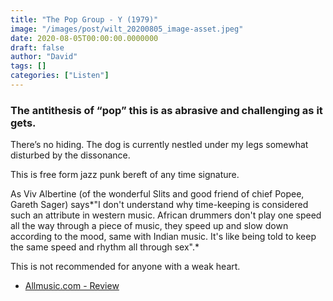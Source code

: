 ```yaml
---
title: "The Pop Group - Y (1979)"
image: "/images/post/wilt_20200805_image-asset.jpeg"
date: 2020-08-05T00:00:00.0000000
draft: false
author: "David"
tags: []
categories: ["Listen"]
---
```

### The antithesis of “pop” this is as abrasive and challenging as it gets.   
  
There’s no hiding. The dog is currently nestled under my legs somewhat disturbed by the dissonance.   
  
This is free form jazz punk bereft of any time signature.     
  
As Viv Albertine (of the wonderful Slits and good friend of chief Popee, Gareth Sager) says*"I don't understand why time-keeping is considered such an attribute in western music. African drummers don't play one speed all the way through a piece of music, they speed up and slow down according to the mood, same with Indian music. It's like being told to keep the same speed and rhythm all through sex".*  

 This is not recommended for anyone with a weak heart.  

-  [Allmusic.com - Review](https://www.allmusic.com/album/y-mw0000463021)